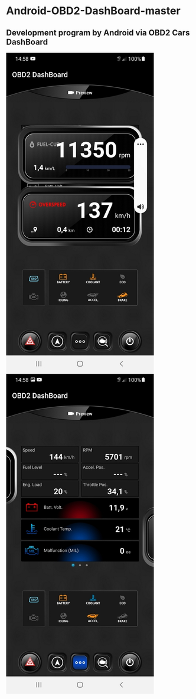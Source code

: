 # Android-OBD2-DashBoard-master

## Development program by Android via OBD2 Cars DashBoard
![alt](https://github.com/fryberg/Android-OBD2-DashBoard-master/blob/master/Screenshot_20211208-145812_OBD2%20DashBoard1.jpg?raw=true)
![alt](https://github.com/fryberg/Android-OBD2-DashBoard-master/blob/master/Screenshot_20211208-145824_OBD2%20DashBoard1.jpg)
